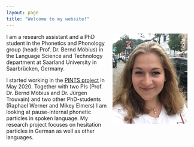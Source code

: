 ```yaml
---
layout: page
title: "Welcome to my website!"
---
```


<img src="assets/me2.jpg" align="right" width="200" style="margin: 0px 20px 15px 10px;" />

I am a research assistant and a PhD student in the Phonetics and Phonology group (head: Prof. Dr. Bernd Möbius) in the Language Science and Technology department at Saarland University in Saarbrücken, Germany.

I started working in the <a href = "http://pauseparticles.org/" target = "_blank">PINTS project</a> in May 2020. Together with two PIs (Prof. Dr. Bernd Möbius and Dr. Jürgen Trouvain) and two other PhD-students (Raphael Werner and Mikey Elmers) I am looking at pause-internal phonetic particles in spoken language. My research project focuses on hesitation particles in German as well as other languages.


